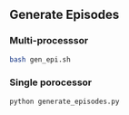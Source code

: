 ## Generate Episodes
### Multi-processsor
```bash
bash gen_epi.sh
```
### Single porocessor
```bash
python generate_episodes.py
```